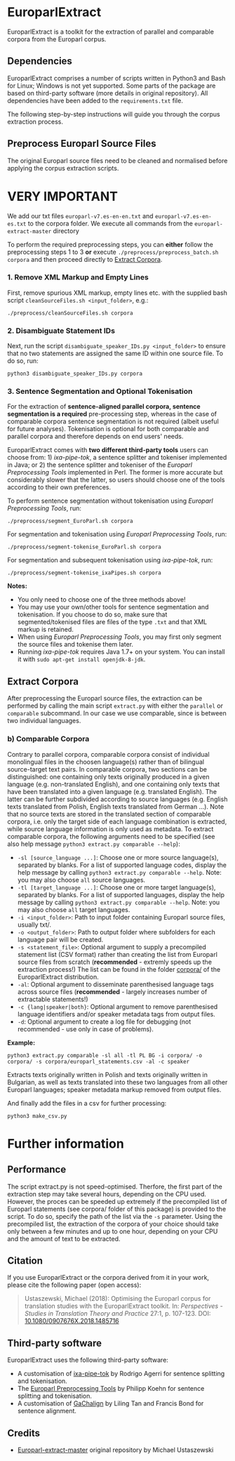 # EuroparlExtract

EuroparlExtract is a toolkit for the extraction of parallel and comparable corpora from the Europarl corpus.

## Dependencies

EuroparlExtract comprises a number of scripts written in Python3 and Bash for Linux; Windows is not yet supported. 
Some parts of the package are based on third-party software (more details in original repository).
All dependencies have been added to the `requirements.txt` file.

The following step-by-step instructions will guide you through the corpus extraction process.

## Preprocess Europarl Source Files

The original Europarl source files need to be cleaned and normalised before applying the corpus extraction scripts. 

# VERY IMPORTANT
We add our txt files `europarl-v7.es-en-en.txt` and `europarl-v7.es-en-es.txt` to the corpora folder.
We execute all commands from the `europarl-extract-master` directory

To perform the required preprocessing steps, you can **either** follow the preprocessing steps 1 to 3 **or** execute 
`./preprocess/preprocess_batch.sh corpora` and then proceed directly to [Extract Corpora](#extract-corpora).

### 1. Remove XML Markup and Empty Lines

First, remove spurious XML markup, empty lines etc. with the supplied bash script `cleanSourceFiles.sh <input_folder>`, e.g.:

```shell
./preprocess/cleanSourceFiles.sh corpora
```

### 2. Disambiguate Statement IDs

Next, run the script `disambiguate_speaker_IDs.py <input_folder>` to ensure that no two statements are assigned the same ID within one source file. To do so, run:

```shell
python3 disambiguate_speaker_IDs.py corpora
```

### 3. Sentence Segmentation and Optional Tokenisation

For the extraction of **sentence-aligned parallel corpora, sentence segmentation is a required** pre-processing step, whereas in the case of comparable corpora sentence segmentation is not required (albeit useful for future analyses). Tokenisation is optional for both comparable and parallel corpora and therefore depends on end users' needs.

EuroparlExtract comes with **two different third-party tools** users can choose from: 1) *ixa-pipe-tok*, a sentence splitter and tokeniser implemented in Java; or 2) the sentence splitter and tokeniser of the *Europarl Preprocessing Tools* implemented in Perl. The former is more accurate but considerably slower that the latter, so users should choose one of the tools according to their own preferences.

To perform sentence segmentation without tokenisation using *Europarl Preprocessing Tools*, run:

```shell
./preprocess/segment_EuroParl.sh corpora
```

For segmentation and tokenisation using *Europarl Preprocessing Tools*, run:

```shell
./preprocess/segment-tokenise_EuroParl.sh corpora
```

For segmentation and subsequent tokenisation using *ixa-pipe-tok*, run:

```shell
./preprocess/segment-tokenise_ixaPipes.sh corpora
```

**Notes:**
- You only need to choose one of the three methods above!
- You may use your own/other tools for sentence segmentation and tokenisation. If you choose to do so, make sure that segmented/tokenised files are files of the type `.txt` and that XML markup is retained.
- When using *Europarl Preprocessing Tools*, you may first only segment the source files and tokenise them later.
- Running *ixa-pipe-tok* requires Java 1.7+ on your system. You can install it with `sudo apt-get install openjdk-8-jdk`.


## Extract Corpora

After preprocessing the Europarl source files, the extraction can be performed by calling the main script `extract.py` 
with either the `parallel` or `comparable` subcommand. In our case we use comparable, since is between two individual languages.


### b) Comparable Corpora

Contrary to parallel corpora, comparable corpora consist of individual monolingual files in the choosen language(s) rather than of bilingual source-target text pairs. In comparable corpora, two sections can be distinguished: one containing only texts originally produced in a given language (e.g. non-translated English), and one containing only texts that have been translated into a given language (e.g. translated English). The latter can be further subdivided according to source languages (e.g. English texts translated from Polish, English texts translated from German ...). Note that no source texts are stored in the translated section of comparable corpora, i.e. only the target side of each language combination is extracted, while source language information is only used as metadata. To extract comparable corpora, the following arguments need to be specified (see also help message `python3 extract.py comparable --help`):

- `-sl [source_language ...]`: Choose one or more source language(s), separated by blanks. For a list of supported language codes, display the help message by calling `python3 extract.py comparable --help`. Note: you may also choose `all` source languages.
- `-tl [target_language ...]`: Choose one or more target language(s), separated by blanks. For a list of supported languages, display the help message by calling `python3 extract.py comparable --help`. Note: you may also choose `all` target languages.
- `-i <input_folder>`:  Path to input folder containing Europarl source files, usually txt/.
- `-o <output_folder>`: Path to output folder where subfolders for each language pair will be created.
- `-s <statement_file>`: Optional argument to supply a precompiled statement list (CSV format) rather than creating the list from Europarl source files from scratch (**recommended** - extremly speeds up the extraction process!) The list can be found in the folder [corpora/](https://github.com/mustaszewski/europarl-extract/tree/master/corpora) of the EuroparlExtract distribution.
- `-al`: Optional argument to disseminate parenthesised language tags across source files (**recommended** - largely increases number of extractable statements!)
- `-c {lang|speaker|both}`: Optional argument to remove parenthesised language identifiers and/or speaker metadata tags from output files.
- `-d`: Optional argument to create a log file for debugging (not recommended - use only in case of problems).

**Example:**

```shell
python3 extract.py comparable -sl all -tl PL BG -i corpora/ -o corpora/ -s corpora/europarl_statements.csv -al -c speaker
```
Extracts texts originally written in Polish and texts originally written in Bulgarian, as well as texts translated into 
these two languages from all other Europarl languages; speaker metadata markup removed from output files.

And finally add the files in a csv for further processing:
    
```shell
python3 make_csv.py
```

# Further information

## Performance
The script extract.py is not speed-optimised. Therfore, the first part of the extraction step may take several hours, depending on the CPU used. However, the proces can be speeded up extremely if the precompiled list of Europarl statements (see corpora/ folder of this package) is provided to the script. To do so, specify the path of the list via the `-s` parameter. Using the precompiled list, the extraction of the corpora of your choice should take only between a few minutes and up to one hour, depending on your CPU and the amount of text to be extracted. 


## Citation

If you use EuroparlExtract or the corpora derived from it in your work, please cite the following paper (open access):

>
>Ustaszewski, Michael (2018): Optimising the Europarl corpus for translation studies with the EuroparlExtract toolkit. In: *Perspectives - Studies in Translation Theory and Practice* 27:1, p. 107-123. DOI: [10.1080/0907676X.2018.1485716](https://doi.org/10.1080/0907676X.2018.1485716)
>

## Third-party software

EuroparlExtract uses the following third-party software:

* A customisation of [ixa-pipe-tok](https://github.com/ixa-ehu/ixa-pipe-tok) by Rodrigo Agerri for sentence splitting and tokenisation.
* The [Europarl Preprocessing Tools](http://www.statmt.org/europarl) by Philipp Koehn for sentence splitting and tokenisation.
* A customisation of [GaChalign](https://github.com/alvations/gachalign) by Liling Tan and Francis Bond for sentence alignment.


## Credits

* [Europarl-extract-master](https://github.com/mustaszewski/europarl-extract) original repository by Michael Ustaszewski

